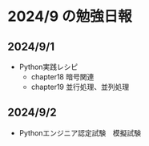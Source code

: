 # 2024/9 の勉強日報

## 2024/9/1
- Python実践レシピ
  - chapter18 暗号関連
  - chapter19 並行処理、並列処理

## 2024/9/2
- Pythonエンジニア認定試験　模擬試験
